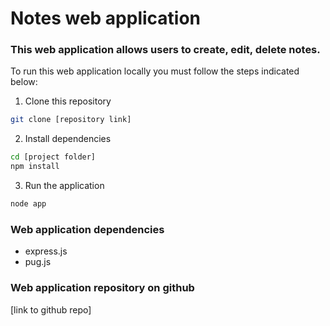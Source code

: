 # Notes web application 

### This web application allows users to create, edit, delete notes.

To run this web application locally you must follow the steps indicated below:

1. Clone this repository
```bash cmd 
git clone [repository link] 
```

2. Install dependencies 
```bash 
cd [project folder]
npm install 
```

3. Run the application 
```bash 
node app
```

### Web application dependencies 
- express.js
- pug.js

### Web application repository on github 
[link to github repo]
